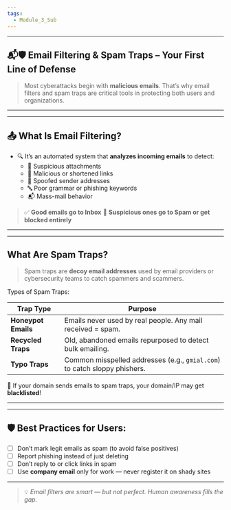 ```yaml
---
tags:
  - Module_3_Sub
---
```

---

## 📬🛡️ **Email Filtering & Spam Traps – Your First Line of Defense**

> Most cyberattacks begin with **malicious emails**. That’s why email filters and spam traps are critical tools in protecting both users and organizations.

---


---

## 📤 **What Is Email Filtering?**

- 🔍 It’s an automated system that **analyzes incoming emails** to detect:
	- 📎 Suspicious attachments
	- 🔗 Malicious or shortened links
	- 👤 Spoofed sender addresses
	- 🔤 Poor grammar or phishing keywords
	- 📬 Mass-mail behavior

> ✅ **Good emails go to Inbox**
> 🚫 **Suspicious ones go to Spam or get blocked entirely**

---


---

## **What Are Spam Traps?**

> Spam traps are **decoy email addresses** used by email providers or cybersecurity teams to catch spammers and scammers.

Types of Spam Traps:

| Trap Type           | Purpose                                                                   |
| ------------------- | ------------------------------------------------------------------------- |
| **Honeypot Emails** | Emails never used by real people. Any mail received = spam.               |
| **Recycled Traps**  | Old, abandoned emails repurposed to detect bulk emailing.                 |
| **Typo Traps**      | Common misspelled addresses (e.g., `gmial.com`) to catch sloppy phishers. |

🚫 If your domain sends emails to spam traps, your domain/IP may get **blacklisted**!

---


---

## 🛡️ **Best Practices for Users:**

- [ ] Don’t mark legit emails as spam (to avoid false positives)
- [ ] Report phishing instead of just deleting
- [ ] Don’t reply to or click links in spam
- [ ] Use **company email** only for work — never register it on shady sites

---


> 💡 _Email filters are smart — but not perfect. Human awareness fills the gap._